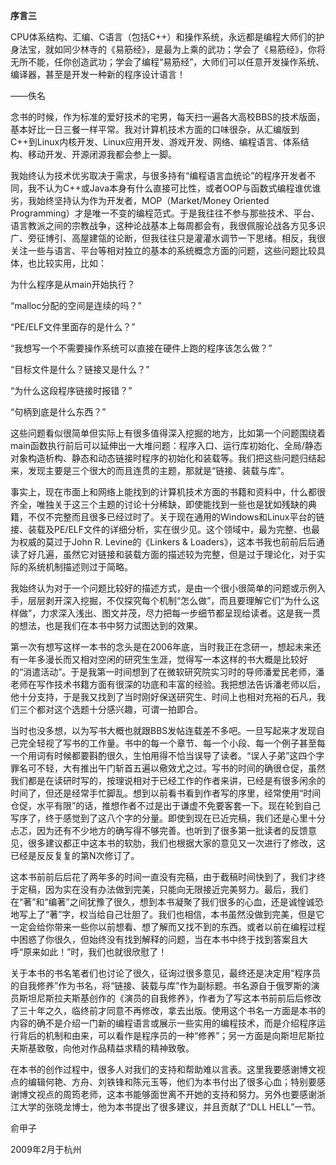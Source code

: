 **序言三**

CPU体系结构、汇编、C语言（包括C++）和操作系统，永远都是编程大师们的护身法宝，就如同少林寺的《易筋经》，是最为上乘的武功；学会了《易筋经》，你将无所不能，任你创造武功；学会了编程“易筋经”，大师们可以任意开发操作系统、编译器，甚至是开发一种新的程序设计语言！

——佚名

念书的时候，作为标准的爱好技术的宅男，每天扫一遍各大高校BBS的技术版面，基本好比一日三餐一样平常。我对计算机技术方面的口味很杂，从汇编版到C++到Linux内核开发、Linux应用开发、游戏开发、网络、编程语言、体系结构、移动开发、开源闭源我都会参上一脚。

我始终认为技术优劣取决于需求，与很多持有“编程语言血统论”的程序开发者不同，我不认为C++或Java本身有什么直接可比性，或者OOP与函数式编程谁优谁劣，我始终坚持认为作为开发者，MOP（Market/Money Oriented Programming）才是唯一不变的编程范式。于是我往往不参与那些技术、平台、语言教派之间的宗教战争，这种论战基本上每周都会有，我很佩服论战各方见多识广、旁征博引、高屋建瓴的论断，但我往往只是灌灌水调节一下思绪。相反，我很关注一些与语言、平台等相对独立的基本的系统概念方面的问题，这些问题比较具体，也比较实用，比如：

为什么程序是从main开始执行？

“malloc分配的空间是连续的吗？”

“PE/ELF文件里面存的是什么？”

“我想写一个不需要操作系统可以直接在硬件上跑的程序该怎么做？”

“目标文件是什么？链接又是什么？”

“为什么这段程序链接时报错？”

“句柄到底是什么东西？”

这些问题看似很简单但实际上有很多值得深入挖掘的地方，比如第一个问题围绕着main函数执行前后可以延伸出一大堆问题：程序入口、运行库初始化、全局/静态对象构造析构、静态和动态链接时程序的初始化和装载等。我们把这些问题归结起来，发现主要是三个很大的而且连贯的主题，那就是“链接、装载与库”。

事实上，现在市面上和网络上能找到的计算机技术方面的书籍和资料中，什么都很齐全，唯独关于这三个主题的讨论十分稀缺，即使能找到一些也是犹如残缺的典籍，不仅不完整而且很多已经过时了。关于现在通用的Windows和Linux平台的链接、装载及PE/ELF文件的详细分析，实在很少见。这个领域中，最为完整、也最为权威的莫过于John R. Levine的《Linkers & Loaders》，这本书我也前前后后通读了好几遍，虽然它对链接和装载方面的描述较为完整，但是过于理论化，对于实际的系统机制描述则过于简略。

我始终认为对于一个问题比较好的描述方式，是由一个很小很简单的问题或示例入手，层层剥开深入挖掘，不仅探究每个机制“怎么做”，而且要理解它们“为什么这样做”，力求深入浅出、图文并茂，尽力把每一步细节都呈现给读者。这是我一贯的想法，也是我们在本书中努力试图达到的效果。

第一次有想写这样一本书的念头是在2006年底，当时我正在念研一，想起未来还有一年多漫长而又相对空闲的研究生生涯，觉得写一本这样的书大概是比较好的“消遣活动”。于是我第一时间想到了在微软研究院实习时的导师潘爱民老师，潘老师在写作技术书籍方面有很深的功底和丰富的经验。我把想法告诉潘老师以后，他十分支持，于是我又找到了当时刚好保送研究生、时间上也相对充裕的石凡，我们三个都对这个选题十分感兴趣，可谓一拍即合。

当时也没多想，以为写书大概也就跟BBS发帖连载差不多吧。一旦写起来才发现自己完全轻视了写书的工作量。书中的每一个章节、每一个小段、每一个例子甚至每一个用词有时候都要斟酌很久，生怕用得不恰当误导了读者。“误人子弟”这四个字罪名可不轻，大有推出午门斩首五遍以儆效尤之过。写书的时间的确很仓促，虽然我们都是在读研时写的，按理说相对于已经工作的作者来讲，已经是有很多闲余的时间了，但还是经常手忙脚乱。想到以前看书看到作者写的序里，经常使用“时间仓促，水平有限”的话，推想作者不过是出于谦虚不免要客套一下。现在轮到自己写序了，终于感觉到了这八个字的分量。即使到现在已近完稿，我们还是心里十分忐忑，因为还有不少地方的确写得不够完善。也听到了很多第一批读者的反馈意见，很多建议都正中这本书的软肋，我们也根据大家的意见又一次进行了修改，这已经是反反复复的第N次修订了。

这本书前前后后花了两年多的时间一直没有完稿，由于截稿时间快到了，我们才终于定稿，因为实在没有办法做到完美，只能向无限接近完美努力。最后，我们在“著”和“编著”之间犹豫了很久，想到本书凝聚了我们很多的心血，还是诚惶诚恐地写上了“著”字，权当给自己壮胆了。我们也相信，本书虽然没做到完美，但是它一定会给你带来一些你以前想看、想了解而又找不到的东西。或者以前在编程过程中困惑了你很久，但始终没有找到解释的问题，当在本书中终于找到答案且大呼“原来如此！”时，我们也就很欣慰了！

关于本书的书名笔者们也讨论了很久，征询过很多意见，最终还是决定用“程序员的自我修养”作为书名，将“链接、装载与库”作为副标题。书名源自于俄罗斯的演员斯坦尼斯拉夫斯基创作的《演员的自我修养》，作者为了写这本书前前后后修改了三十年之久，临终前才同意不再修改，拿去出版。使用这个书名一方面是本书的内容的确不是介绍一门新的编程语言或展示一些实用的编程技术，而是介绍程序运行背后的机制和由来，可以看作是程序员的一种“修养”；另一方面是向斯坦尼斯拉夫斯基致敬，向他对作品精益求精的精神致敬。

在本书的创作过程中，很多人对我们的支持和帮助难以言表。这里我要感谢博文视点的编辑何艳、方舟、刘铁锋和陈元玉等，他们为本书付出了很多心血；特别要感谢博文视点的周筠老师，这本书能够面世离不开她的支持和努力。另外也要感谢浙江大学的张晓龙博士，他为本书提出了很多建议，并且贡献了“DLL HELL”一节。

俞甲子

2009年2月于杭州